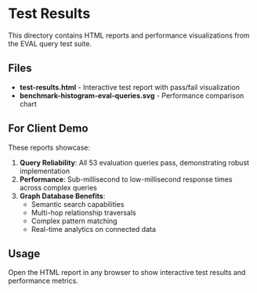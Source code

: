 # Test Results

This directory contains HTML reports and performance visualizations from the EVAL query test suite.

## Files

- **test-results.html** - Interactive test report with pass/fail visualization
- **benchmark-histogram-eval-queries.svg** - Performance comparison chart

## For Client Demo

These reports showcase:

1. **Query Reliability**: All 53 evaluation queries pass, demonstrating robust implementation
2. **Performance**: Sub-millisecond to low-millisecond response times across complex queries
3. **Graph Database Benefits**:
   - Semantic search capabilities 
   - Multi-hop relationship traversals
   - Complex pattern matching
   - Real-time analytics on connected data

## Usage

Open the HTML report in any browser to show interactive test results and performance metrics.